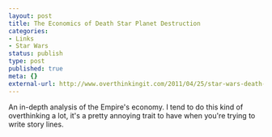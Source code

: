 ```yaml
---
layout: post
title: The Economics of Death Star Planet Destruction
categories:
- Links
- Star Wars
status: publish
type: post
published: true
meta: {}
external-url: http://www.overthinkingit.com/2011/04/25/star-wars-death-star-economics/
---
```

An in-depth analysis of the Empire's economy. I tend to do this kind of overthinking a lot, it's a pretty annoying trait to have when you're trying to write story lines.
